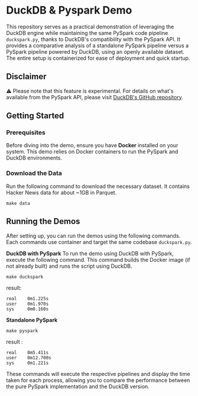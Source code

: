 # DuckDB & Pyspark Demo
This repository serves as a practical demonstration of leveraging the DuckDB engine while maintaining the same PySpark code pipeline `duckspark.py`, thanks to DuckDB's compatibility with the PySpark API. It provides a comparative analysis of a standalone PySpark pipeline versus a PySpark pipeline powered by DuckDB, using an openly available dataset. The entire setup is containerized for ease of deployment and quick startup.

## Disclaimer
⚠️ Please note that this feature is experimental. For details on what's available from the PySpark API, please visit [DuckDB's GitHub repository](https://github.com/duckdb/duckdb/blob/main/tools/pythonpkg/duckdb/experimental).

## Getting Started
### Prerequisites
Before diving into the demo, ensure you have **Docker** installed on your system. This demo relies on Docker containers to run the PySpark and DuckDB environments.

### Download the Data
Run the following command to download the necessary dataset. It contains Hacker News data for about ~1GB in Parquet.
```
make data
```

## Running the Demos
After setting up, you can run the demos using the following commands. Each commands use container and target the same codebase `duckspark.py`.

**DuckDB with PySpark**
To run the demo using DuckDB with PySpark, execute the following command. This command builds the Docker image (if not already built) and runs the script using DuckDB.
```
make duckspark
```

result:
```
real    0m1.225s
user    0m1.970s
sys     0m0.160s
```

**Standalone PySpark**
```
make pyspark
```

result :
```
real    0m5.411s
user    0m12.700s
sys     0m1.221s
```

These commands will execute the respective pipelines and display the time taken for each process, allowing you to compare the performance between the pure PySpark implementation and the DuckDB version.
